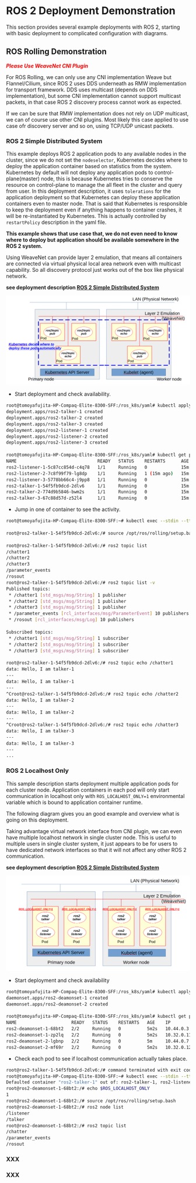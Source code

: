 # ROS 2 Deployment Demonstration

This section provides several example deployments with ROS 2, starting with basic deployment to complicated configuration with diagrams.

## ROS Rolling Demonstration

***<span style="color: red"> Please Use WeaveNet CNI Plugin </span>***

For ROS Rolling, we can only use any CNI implementation Weave but Flannel/Cilium, since ROS 2 uses DDS underneath as RMW implementation for transport framework.
DDS uses multicast (depends on DDS implementation), but some CNI implementation cannot support multicast packets, in that case ROS 2 discovery process cannot work as expected.

If we can be sure that RMW implementation does not rely on UDP multicast, we can of course use other CNI plugins.
Most likely this case applied to use case ofr discovery server and so on, using TCP/UDP unicast packets.

### ROS 2 Simple Distributed System

This example deploys ROS 2 application pods to any available nodes in the cluster, since we do not set the `nodeselector`, Kubernetes decides where to deploy the application container based on statistics from the system.
Kubernetes by default will not deploy any application pods to control-plane(master) node, this is because Kubernetes tries to conserve the resource on control-plane to manage the all fleet in the cluster and query from user.
In this deployment description, it uses `tolerations` for the application deployment so that Kubernetes can deploy these application containers even to master node.
That is said that Kubernetes is responsible to keep the deployment even if anything happens to container crashes, it will be re-instantiated by Kubernetes.
This is actually controlled by `restartPolicy` description in the yaml file.

**This example shows that use case that, we do not even need to know where to deploy but application should be available somewhere in the ROS 2 system.**

Using WeaveNet can provide layer 2 emulation, that means all containers are connected via virtual physical local area network even with multicast capability.
So all discovery protocol just works out of the box like physical network.

**see deployment description [ROS 2 Simple Distributed System](./../yaml/ros2-sample.yaml)**

![ROS noetic Multiple Node Deployment](./../images/ros2_simple_sample.png)

- Start deployment and check availability.

```bash
root@tomoyafujita-HP-Compaq-Elite-8300-SFF:/ros_k8s/yaml# kubectl apply -f ros2-sample.yaml
deployment.apps/ros2-talker-1 created
deployment.apps/ros2-talker-2 created
deployment.apps/ros2-talker-3 created
deployment.apps/ros2-listener-1 created
deployment.apps/ros2-listener-2 created
deployment.apps/ros2-listener-3 created

root@tomoyafujita-HP-Compaq-Elite-8300-SFF:/ros_k8s/yaml# kubectl get pods -o wide
NAME                               READY   STATUS    RESTARTS      AGE   IP          NODE                                    NOMINATED NODE   READINESS GATES
ros2-listener-1-5c87cc854d-c4q78   1/1     Running   0             15m   10.32.0.4   tomoyafujita-hp-compaq-elite-8300-sff   <none>           <none>
ros2-listener-2-7c8f99f79-lg8dp    1/1     Running   1 (15m ago)   15m   10.44.0.5   ubuntu                                  <none>           <none>
ros2-listener-3-5778bb66c4-j9pp8   1/1     Running   0             15m   10.32.0.5   tomoyafujita-hp-compaq-elite-8300-sff   <none>           <none>
ros2-talker-1-54f5fb9dcd-2dlv6     1/1     Running   0             15m   10.44.0.4   ubuntu                                  <none>           <none>
ros2-talker-2-774d9b5846-bwm2s     1/1     Running   0             15m   10.44.0.3   ubuntu                                  <none>           <none>
ros2-talker-3-67c88d57d-z52l4      1/1     Running   0             15m   10.44.0.6   ubuntu                                  <none>           <none>
```

- Jump in one of container to see the activity.

```bash
root@tomoyafujita-HP-Compaq-Elite-8300-SFF:~# kubectl exec --stdin --tty ros2-talker-1-54f5fb9dcd-2dlv6 -- /bin/bash

root@ros2-talker-1-54f5fb9dcd-2dlv6:/# source /opt/ros/rolling/setup.bash

root@ros2-talker-1-54f5fb9dcd-2dlv6:/# ros2 topic list
/chatter1
/chatter2
/chatter3
/parameter_events
/rosout
root@ros2-talker-1-54f5fb9dcd-2dlv6:/# ros2 topic list -v
Published topics:
 * /chatter1 [std_msgs/msg/String] 1 publisher
 * /chatter2 [std_msgs/msg/String] 1 publisher
 * /chatter3 [std_msgs/msg/String] 1 publisher
 * /parameter_events [rcl_interfaces/msg/ParameterEvent] 10 publishers
 * /rosout [rcl_interfaces/msg/Log] 10 publishers

Subscribed topics:
 * /chatter1 [std_msgs/msg/String] 1 subscriber
 * /chatter2 [std_msgs/msg/String] 1 subscriber
 * /chatter3 [std_msgs/msg/String] 1 subscriber

root@ros2-talker-1-54f5fb9dcd-2dlv6:/# ros2 topic echo /chatter1
data: Hello, I am talker-1
---
data: Hello, I am talker-1
---
^Croot@ros2-talker-1-54f5fb9dcd-2dlv6:/# ros2 topic echo /chatter2
data: Hello, I am talker-2
---
data: Hello, I am talker-2
---
^Croot@ros2-talker-1-54f5fb9dcd-2dlv6:/# ros2 topic echo /chatter3
data: Hello, I am talker-3
---
data: Hello, I am talker-3
---
...
```

### ROS 2 Localhost Only

This sample description starts deployment multiple application pods for each cluster node.
Application containers in each pod will only start communication in localhost only with `ROS_LOCALHOST_ONLY=1` environmental variable which is bound to application container runtime.

The following diagram gives you an good example and overview what is going on this deployment.

Taking advantage virtual network interface from CNI plugin, we can even have multiple localhost network in single cluster node.
This is useful to multiple users in single cluster system, it just appears to be for users to have dedicated network interfaces so that it will not affect any other ROS 2 communication.

**see deployment description [ROS 2 Simple Distributed System](./../yaml/ros2-localhost.yaml)**

![ROS noetic Multiple Node Deployment](./../images/ros2_localhost_only.png)

-  Start deployment and check availability

```bash
root@tomoyafujita-HP-Compaq-Elite-8300-SFF:/ros_k8s/yaml# kubectl apply -f ros2-localhost.yaml
daemonset.apps/ros2-deamonset-1 created
daemonset.apps/ros2-deamonset-2 created

root@tomoyafujita-HP-Compaq-Elite-8300-SFF:/ros_k8s/yaml# kubectl get pods -o wide
NAME                     READY   STATUS    RESTARTS   AGE    IP           NODE                                    NOMINATED NODE   READINESS GATES
ros2-deamonset-1-68bt2   2/2     Running   0          5m2s   10.44.0.3    ubuntu                                  <none>           <none>
ros2-deamonset-1-zp2lq   2/2     Running   0          5m2s   10.32.0.11   tomoyafujita-hp-compaq-elite-8300-sff   <none>           <none>
ros2-deamonset-2-lgbnp   2/2     Running   0          5m     10.44.0.7    ubuntu                                  <none>           <none>
ros2-deamonset-2-mf69r   2/2     Running   0          5m2s   10.32.0.12   tomoyafujita-hp-compaq-elite-8300-sff   <none>           <none>
```

- Check each pod to see if localhost communication actually takes place.

```bash
root@ros2-talker-1-54f5fb9dcd-2dlv6:/# command terminated with exit code 137
root@tomoyafujita-HP-Compaq-Elite-8300-SFF:~# kubectl exec --stdin --tty ros2-deamonset-1-68bt2 -- /bin/bash
Defaulted container "ros2-talker-1" out of: ros2-talker-1, ros2-listener-1
root@ros2-deamonset-1-68bt2:/# echo $ROS_LOCALHOST_ONLY
1
root@ros2-deamonset-1-68bt2:/# source /opt/ros/rolling/setup.bash
root@ros2-deamonset-1-68bt2:/# ros2 node list
/listener
/talker
root@ros2-deamonset-1-68bt2:/# ros2 topic list
/chatter
/parameter_events
/rosout
```

### XXX

### XXX
